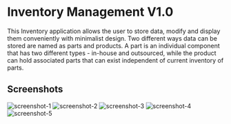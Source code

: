 # Inventory Management V1.0

This Inventory application allows the user to store data, modify and display them
conveniently with minimalist design. Two different ways data can be stored are named as parts
and products. A part is an individual component that has two different types - in-house and
outsourced, while the product can hold associated parts that can exist independent of current
inventory of parts.


## Screenshots
![screenshot-1](https://user-images.githubusercontent.com/42017999/138601531-82b7182f-37e8-4571-b635-b3c01bc7df9d.png)
![screenshot-2](https://user-images.githubusercontent.com/42017999/138601532-83b89a36-889c-4db3-82cd-eebb3b6ff086.png)
![screenshot-3](https://user-images.githubusercontent.com/42017999/138601533-987733c3-dd4c-4e31-981c-493cb911adb0.png)
![screenshot-4](https://user-images.githubusercontent.com/42017999/138601534-c8e30aa9-bbe3-4dda-8c22-e85de8474c9a.png)
![screenshot-5](https://user-images.githubusercontent.com/42017999/138601530-b7ebc19c-b90f-4c3b-a7bb-6e586dadf9dc.png)

